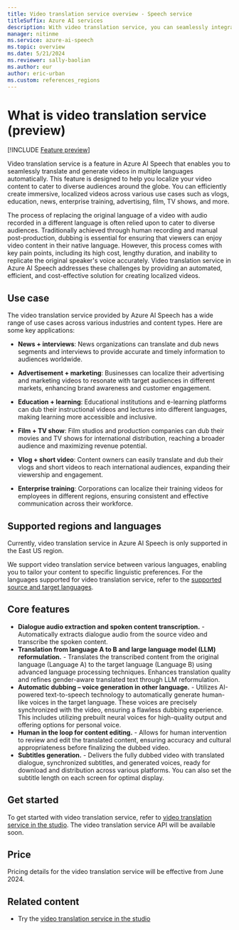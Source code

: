 ```yaml
---
title: Video translation service overview - Speech service
titleSuffix: Azure AI services
description: With video translation service, you can seamlessly integrate multi-language voice-over capabilities into your videos.
manager: nitinme
ms.service: azure-ai-speech
ms.topic: overview
ms.date: 5/21/2024
ms.reviewer: sally-baolian
ms.author: eur
author: eric-urban
ms.custom: references_regions
---
```


# What is video translation service (preview) 

[!INCLUDE [Feature preview](../includes/preview-feature.md)]

Video translation service is a feature in Azure AI Speech that enables you to seamlessly translate and generate videos in multiple languages automatically. This feature is designed to help you localize your video content to cater to diverse audiences around the globe. You can efficiently create immersive, localized videos across various use cases such as vlogs, education, news, enterprise training, advertising, film, TV shows, and more.

The process of replacing the original language of a video with audio recorded in a different language is often relied upon to cater to diverse audiences. Traditionally achieved through human recording and manual post-production, dubbing is essential for ensuring that viewers can enjoy video content in their native language. However, this process comes with key pain points, including its high cost, lengthy duration, and inability to replicate the original speaker's voice accurately. Video translation service in Azure AI Speech addresses these challenges by providing an automated, efficient, and cost-effective solution for creating localized videos.

## Use case 

The video translation service provided by Azure AI Speech has a wide range of use cases across various industries and content types. Here are some key applications: 

- **News + interviews**: News organizations can translate and dub news segments and interviews to provide accurate and timely information to audiences worldwide. 

- **Advertisement + marketing**: Businesses can localize their advertising and marketing videos to resonate with target audiences in different markets, enhancing brand awareness and customer engagement.

- **Education + learning**: Educational institutions and e-learning platforms can dub their instructional videos and lectures into different languages, making learning more accessible and inclusive. 

- **Film + TV show**: Film studios and production companies can dub their movies and TV shows for international distribution, reaching a broader audience and maximizing revenue potential. 

- **Vlog + short video**: Content owners can easily translate and dub their vlogs and short videos to reach international audiences, expanding their viewership and engagement. 

- **Enterprise training**: Corporations can localize their training videos for employees in different regions, ensuring consistent and effective communication across their workforce. 

## Supported regions and languages

Currently, video translation service in Azure AI Speech is only supported in the East US region.

We support video translation service between various languages, enabling you to tailor your content to specific linguistic preferences. For the languages supported for video translation service, refer to the [supported source and target languages](language-support.md?tabs=speech-translation#video-translation-service). 

## Core features

- **Dialogue audio extraction and spoken content transcription.** - Automatically extracts dialogue audio from the source video and transcribe the spoken content.
- **Translation from language A to B and large language model (LLM) reformulation.** - Translates the transcribed content from the original language (Language A) to the target language (Language B) using advanced language processing techniques. Enhances translation quality and refines gender-aware translated text through LLM reformulation. 
- **Automatic dubbing – voice generation in other language.** - Utilizes AI-powered text-to-speech technology to automatically generate human-like voices in the target language. These voices are precisely synchronized with the video, ensuring a flawless dubbing experience. This includes utilizing prebuilt neural voices for high-quality output and offering options for personal voice. 
- **Human in the loop for content editing.** - Allows for human intervention to review and edit the translated content, ensuring accuracy and cultural appropriateness before finalizing the dubbed video. 
- **Subtitles generation.** - Delivers the fully dubbed video with translated dialogue, synchronized subtitles, and generated voices, ready for download and distribution across various platforms. You can also set the subtitle length on each screen for optimal display. 

## Get started 

To get started with video translation service, refer to [video translation service in the studio](video-translation-service-studio.md). The video translation service API will be available soon.

## Price 

Pricing details for the video translation service will be effective from June 2024. 

## Related content

* Try the [video translation service in the studio](video-translation-service-studio.md)
  

